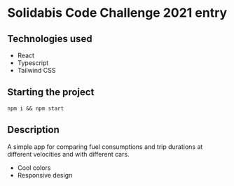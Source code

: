 # Solidabis Code Challenge 2021 entry

## Technologies used

- React
- Typescript
- Tailwind CSS

## Starting the project

`npm i && npm start`

## Description

A simple app for comparing fuel consumptions and trip durations at different velocities and with different cars.

- Cool colors
- Responsive design
